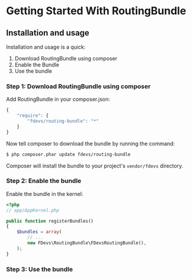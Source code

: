 Getting Started With RoutingBundle
===========================================

## Installation and usage

Installation and usage is a quick:

1. Download RoutingBundle using composer
2. Enable the Bundle
3. Use the bundle


### Step 1: Download RoutingBundle using composer

Add RoutingBundle in your composer.json:

```js
{
    "require": {
        "fdevs/routing-bundle": "*"
    }
}
```

Now tell composer to download the bundle by running the command:

``` bash
$ php composer.phar update fdevs/routing-bundle
```

Composer will install the bundle to your project's `vendor/fdevs` directory.


### Step 2: Enable the bundle

Enable the bundle in the kernel:

``` php
<?php
// app/AppKernel.php

public function registerBundles()
{
    $bundles = array(
        // ...
        new FDevs\RoutingBundle\FDevsRoutingBundle(),
    );
}
```


### Step 3: Use the bundle
